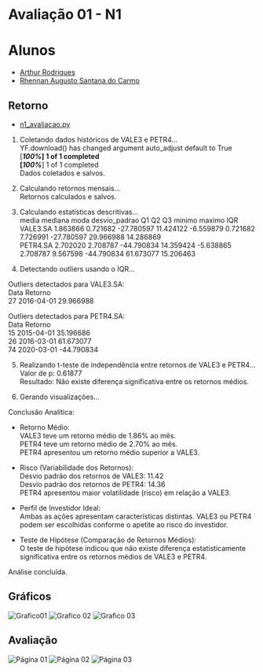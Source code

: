 # Avaliação 01 - N1

# Alunos
- [Arthur Rodrigues](https://github.com/ArthurRCastilho)
- [Rhennan Augusto Santana do Carmo](https://github.com/RhennanAugusto)

## Retorno
- [n1_avaliacao.py](https://github.com/ArthurRCastilho/MineracaoDados/blob/main/N1/n1_avaliacao.py) <br>

1. Coletando dados históricos de VALE3 e PETR4...<br>
YF.download() has changed argument auto_adjust default to True<br>
[*********************100%***********************]  1 of 1 completed<br>
[*********************100%***********************]  1 of 1 completed<br>
Dados coletados e salvos.<br>

2. Calculando retornos mensais...<br>
Retornos calculados e salvos.<br>

3. Calculando estatísticas descritivas...<br>
             media   mediana       moda  desvio_padrao        Q1        Q2        Q3     minimo     maximo        IQR<br>
VALE3.SA  1.863866  0.721682 -27.780597      11.424122 -6.559879  0.721682  7.726991 -27.780597  29.966988  14.286869<br>
PETR4.SA  2.702020  2.708787 -44.790834      14.359424 -5.638865  2.708787  9.567598 -44.790834  61.673077  15.206463<br>

4. Detectando outliers usando o IQR...<br>

Outliers detectados para VALE3.SA:<br>
         Data    Retorno<br>
27 2016-04-01  29.966988<br>

Outliers detectados para PETR4.SA:<br>
         Data    Retorno<br>
15 2015-04-01  35.196686<br>
26 2016-03-01  61.673077<br>
74 2020-03-01 -44.790834<br>

5. Realizando t-teste de independência entre retornos de VALE3 e PETR4...<br>
Valor de p: 0.61877<br>
Resultado: Não existe diferença significativa entre os retornos médios.<br>

6. Gerando visualizações...<br>

Conclusão Analítica:<br>

- Retorno Médio:<br>
VALE3 teve um retorno médio de 1.86% ao mês.<br>
PETR4 teve um retorno médio de 2.70% ao mês.<br>
PETR4 apresentou um retorno médio superior a VALE3.<br>

- Risco (Variabilidade dos Retornos):<br>
Desvio padrão dos retornos de VALE3: 11.42<br>
Desvio padrão dos retornos de PETR4: 14.36<br>
PETR4 apresentou maior volatilidade (risco) em relação a VALE3.<br>

- Perfil de Investidor Ideal:<br>
Ambas as ações apresentam características distintas. VALE3 ou PETR4 podem ser escolhidas conforme o apetite ao risco do investidor.<br>

- Teste de Hipótese (Comparação de Retornos Médios):<br>
O teste de hipótese indicou que não existe diferença estatisticamente significativa entre os retornos médios de VALE3 e PETR4.<br>

Análise concluída.<br>

## Gráficos
<img src="./imgs/Graf01.jpg" alt="Grafico01"/>
<img src="./imgs/Graf02-Historigrama.jpg" alt="Grafico 02"/>
<img src="./imgs/Graf03-Evolução.jpg" alt="Grafico 03"/>

## Avaliação
<img src="./imgs/N1-Avaliação.jpg" alt="Página 01"/>
<img src="./imgs/N1-Avaliação-pg2.jpg" alt="Página 02"/>
<img src="./imgs/N1-Avaliação-pg3.jpg" alt="Página 03"/>